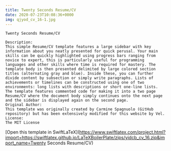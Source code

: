 ```yaml
---
title: Twenty Seconds Resume/CV
date: 2020-07-23T10:08:36+0000
img: qjyod_cv_16-1.jpg
---
```

```
Twenty Seconds Resume/CV

Description:
This simple Resume/CV template features a large sidebar with key information about you neatly presented for quick perusal. Your main skills can be quickly highlighted using progress bars ranging from novice to expert, this is particularly useful for programming languages and other skills where time is required for mastery. The template body is then presented delimited by large colored section titles (alternating gray and blue). Inside these, you can further divide content by subsection or simply write paragraphs. Lists of achievements or timelines can be constructed using one of two environments: long lists with descriptions or short one-line lists. The template features commented code for making it into a two page Resume/CV where the document body simply continues onto the next page and the sidebar is displayed again on the second page.
Original Author:
This template was originally created by Carmine Spagnuolo (GitHub repository) but has been extensively modified for this website by Vel.
License:
The MIT License
```
[Open this template in SwiftLaTeX](https://www.swiftlatex.com/project.html?import=https://swiftlatex.github.io/LaTeXBoilerPlate/zips/yidcb_cv_16.zip&import_name=Twenty Seconds Resume/CV)
